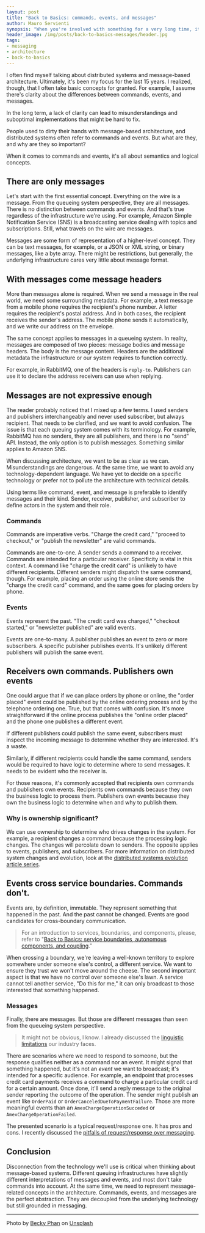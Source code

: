 ```yaml
---
layout: post
title: "Back to Basics: commands, events, and messages"
author: Mauro Servienti
synopsis: "When you're involved with something for a very long time, it's easy to fall into the trap of taking many concepts for granted. Let's go back to the basics and build a common foundation. Today's topics are commands, events, and messages."
header_image: /img/posts/back-to-basics-messages/header.jpg
tags:
- messaging
- architecture
- back-to-basics
---
```


I often find myself talking about distributed systems and message-based architecture. Ultimately, it's been my focus for the last 15 years. I realized, though, that I often take basic concepts for granted. For example, I assume there's clarity about the differences between commands, events, and messages.

In the long term, a lack of clarity can lead to misunderstandings and suboptimal implementations that might be hard to fix.

People used to dirty their hands with message-based architecture, and distributed systems often refer to commands and events. But what are they, and why are they so important?

When it comes to commands and events, it's all about semantics and logical concepts.

## There are only messages

Let's start with the first essential concept. Everything on the wire is a message. From the queueing system perspective, they are all messages. There is no distinction between commands and events. And that's true regardless of the infrastructure we're using. For example, Amazon Simple Notification Service (SNS) is a broadcasting service dealing with topics and subscriptions. Still, what travels on the wire are messages.

Messages are some form of representation of a higher-level concept. They can be text messages, for example, or a JSON or XML string, or binary messages, like a byte array. There might be restrictions, but generally, the underlying infrastructure cares very little about message format.

## With messages come message headers

More than messages alone is required. When we send a message in the real world, we need some surrounding metadata. For example, a text message from a mobile phone requires the recipient's phone number. A letter requires the recipient's postal address. And in both cases, the recipient receives the sender's address. The mobile phone sends it automatically, and we write our address on the envelope.

The same concept applies to messages in a queueing system. In reality, messages are composed of two pieces: message bodies and message headers. The body is the message content. Headers are the additional metadata the infrastructure or our system requires to function correctly.

For example, in RabbitMQ, one of the headers is `reply-to`. Publishers can use it to declare the address receivers can use when replying.

## Messages are not expressive enough

The reader probably noticed that I mixed up a few terms. I used senders and publishers interchangeably and never used subscriber, but always recipient. That needs to be clarified, and we want to avoid confusion. The issue is that each queuing system comes with its terminology. For example, RabbitMQ has no senders, they are all publishers, and there is no "send" API. Instead, the only option is to publish messages. Something similar applies to Amazon SNS.

When discussing architecture, we want to be as clear as we can. Misunderstandings are dangerous. At the same time, we want to avoid any technology-dependent language. We have yet to decide on a specific technology or prefer not to pollute the architecture with technical details.

Using terms like command, event, and message is preferable to identify messages and their kind. Sender, receiver, publisher, and subscriber to define actors in the system and their role.

### Commands

Commands are imperative verbs. "Charge the credit card," "proceed to checkout," or "publish the newsletter" are valid commands.

Commands are one-to-one. A sender sends a command to a receiver. Commands are intended for a particular receiver. Specificity is vital in this context. A command like "charge the credit card" is unlikely to have different recipients. Different senders might dispatch the same command, though. For example, placing an order using the online store sends the "charge the credit card" command, and the same goes for placing orders by phone.

### Events

Events represent the past. "The credit card was charged," "checkout started," or "newsletter published" are valid events.

Events are one-to-many. A publisher publishes an event to zero or more subscribers. A specific publisher publishes events. It's unlikely different publishers will publish the same event.

## Receivers own commands. Publishers own events

One could argue that if we can place orders by phone or online, the "order placed" event could be published by the online ordering process and by the telephone ordering one. True, but that comes with confusion. It's more straightforward if the online process publishes the "online order placed" and the phone one publishes a different event.

If different publishers could publish the same event, subscribers must inspect the incoming message to determine whether they are interested. It's a waste.

Similarly, if different recipients could handle the same command, senders would be required to have logic to determine where to send messages. It needs to be evident who the receiver is.

For those reasons, it's commonly accepted that recipients own commands and publishers own events. Recipients own commands because they own the business logic to process them. Publishers own events because they own the business logic to determine when and why to publish them.

### Why is ownership significant?

We can use ownership to determine who drives changes in the system. For example, a recipient changes a command because the processing logic changes. The changes will percolate down to senders. The opposite applies to events, publishers, and subscribers. For more information on distributed system changes and evolution, look at the [distributed systems evolution article series](https://milestone.topics.it/series/distributed-systems-evolution.html).

## Events cross service boundaries. Commands don't.

Events are, by definition, immutable. They represent something that happened in the past. And the past cannot be changed. Events are good candidates for cross-boundary communication.

> For an introduction to services, boundaries, and components, please, refer to "[Back to Basics: service boundaries, autonomous components, and coupling](TODO-add-link)."

When crossing a boundary, we're leaving a well-known territory to explore somewhere under someone else's control, a different service. We want to ensure they trust we won't move around the cheese. The second important aspect is that we have no control over someone else's lawn. A service cannot tell another service, "Do this for me," it can only broadcast to those interested that something happened.

### Messages

Finally, there are messages. But those are different messages than seen from the queueing system perspective.

> It might not be obvious, I know. I already discussed the [linguistic limitations](https://milestone.topics.it/2021/09/15/linguistic-limitation.html) our industry faces.

There are scenarios where we need to respond to someone, but the response qualifies neither as a command nor an event. It might signal that something happened, but it's not an _event_ we want to broadcast; it's intended for a specific audience. For example, an endpoint that processes credit card payments receives a command to charge a particular credit card for a certain amount. Once done, it'll send a reply message to the original sender reporting the outcome of the operation. The sender might publish an event like `OrderPaid` or `OrderCanceledDueToPaymentFailure`. Those are more meaningful events than an `AmexChargeOperationSucceded` or `AmexChargeOperationFailed`.

The presented scenario is a typical request/response one. It has pros and cons. I recently discussed the [pitfalls of request/response over messaging](https://milestone.topics.it/2023/01/19/pitfalls-of-request-response-over-messaging.html).

## Conclusion

Disconnection from the technology we'll use is critical when thinking about message-based systems. Different queuing infrastructures have slightly different interpretations of messages and events, and most don't take commands into account. At the same time, we need to represent message-related concepts in the architecture. Commands, events, and messages are the perfect abstraction. They are decoupled from the underlying technology but still grounded in messaging.

---

Photo by <a href="https://unsplash.com/@beckyphan?utm_source=unsplash&utm_medium=referral&utm_content=creditCopyText">Becky Phan</a> on <a href="https://unsplash.com/photos/BVYRU3aFKsU?utm_source=unsplash&utm_medium=referral&utm_content=creditCopyText">Unsplash</a>
